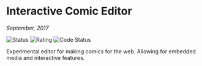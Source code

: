 # Interactive Comic Editor
_September, 2017_

![Status](https://img.shields.io/badge/status-paused-yellow.svg)
![Rating](https://img.shields.io/badge/rating-%E2%98%85%E2%98%85%E2%98%85%E2%98%85%E2%98%86-green.svg)
![Code Status](https://img.shields.io/badge/code-good-green.svg)

Experimental editor for making comics for the web. Allowing for embedded media and interactive features.
